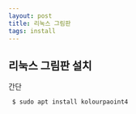 ```yaml
---
layout: post
title: 리눅스 그림판
tags: install
---
```


## 리눅스 그림판 설치

간단

~~~bash
 $ sudo apt install kolourpaoint4
~~~ 

